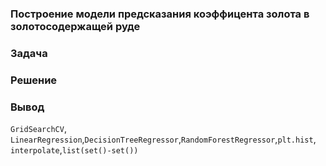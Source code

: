 ### Построение модели предсказания коэффицента золота в золотосодержащей руде

### Задача


### Решение 

### Вывод


`GridSearchCV`, `LinearRegression`,`DecisionTreeRegressor`,`RandomForestRegressor`,`plt.hist`, `interpolate`,`list(set()-set())`
